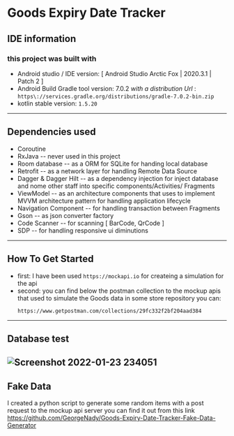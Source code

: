 # Goods Expiry Date Tracker

## IDE information
### this project was built with
* Android studio / IDE version: [ Android Studio Arctic Fox | 2020.3.1 | Patch 2 ]
* Android Build Gradle tool version: 7.0.2 _with a distribution Url_ : `https\://services.gradle.org/distributions/gradle-7.0.2-bin.zip`
* kotlin stable version: `1.5.20` 
---


## Dependencies used

* Coroutine
* RxJava -- never used in this project
* Room database -- as a ORM for SQLite for handing local database
* Retrofit -- as a network layer for handling Remote Data Source
* Dagger & Dagger Hilt -- as a dependency injection for inject database and nome other staff into
  specific components/Activities/ Fragments
* ViewModel -- as an architecture components that uses to implement MVVM architecture pattern for
  handling application lifecycle
* Navigation Component -- for handling transaction between Fragments
* Gson -- as json converter factory
* Code Scanner -- for scanning [ BarCode, QrCode ]
* SDP -- for handling responsive ui diminutions
---


## How To Get Started

* first: I have been used `https://mockapi.io` for createing a simulation for the api 
* second: you can find below the postman collection to the mockup apis that used to simulate the Goods
  data in some store repository you can:
  ```
  https://www.getpostman.com/collections/29fc332f2bf204aad384
  ```
---


## Database test
![Screenshot 2022-01-23 234051](https://user-images.githubusercontent.com/29967846/150698992-6d53c576-6f62-4c2a-a68a-5d83341eb650.png)
---


## Fake Data
I created a python script to generate some random items with a post request to the mockup api server
you can find it out from this link https://github.com/GeorgeNady/Goods-Expiry-Date-Tracker-Fake-Data-Generator
